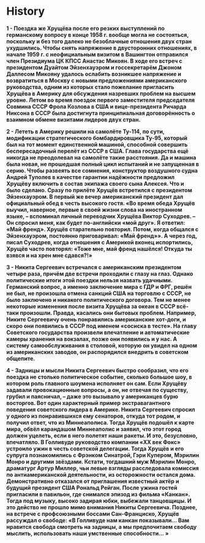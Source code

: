 # History


**1 - Поездка же Хрущёва после его резких выступлений по германскому вопросу в конце 1958 г. вообще могла не состояться, поскольку и без того далеко не безоблачные отношения двух стран ухудшились. Чтобы снять напряжение в двусторонних отношениях, в начале 1959 г. с неофициальным визитом в Вашингтон отправился член Президиума ЦК КПСС Анастас Микоян. В ходе его встреч с президентом Дуайтом Эйзенхауэром и госсекретарём Джоном Даллесом Микояну удалось ослабить возникшее напряжение и возвратиться в Москву с новыми предложениями американского руководства, одним из которых стало пожелание пригласить Хрущёва в Америку для обсуждения назревших проблем на высшем уровне. Летом во время поездок первого заместителя председателя Совмина СССР Фрола Козлова в США и вице-президента Ричарда Никсона в СССР была достигнута принципиальная договорённость о взаимном обмене визитами лидеров двух стран.**


**2 - Лететь в Америку решили на самолёте Ту-114, по сути, модификации стратегического бомбардировщика Ту-95, который был на тот момент единст­венной машиной, способной совершить беспересадочный перелёт из СССР в США. Глава государства ещё никогда не преодолевал на самолёте такие расстояния. Да и машина была новая, не прошедшая полный цикл испытаний и не запущенная в серию. Чтобы развеять все сомнения, конструктор воздушного судна Андрей Туполев в качестве гарантии надёжности предложил Хрущёву включить в состав экипажа своего сына Алексея. Что и было сделано.
Сразу по прилёте Хрущёв встретился с президентом Эйзенхауэром. В первый же вечер американский президент дал официальный обед в честь высокого гостя. «Во время обеда Хрущёв выучил, наверное, первые в своей жизни слова на иностранном языке, – вспоминал личный переводчик Хрущёва Виктор Суходрев. – Он спросил меня, как будет по-английски «мой друг». Я ответил: «Май френд». Хрущёв старательно повторил. Потом, когда общался с Эйзенхауэром, постоянно приговаривал: «Май френд»». А через год, писал Суходрев, когда отношения с Америкой вконец испортились, Хрущёв часто повторял: «Тоже мне, май френд нашёлся! Откуда ты взявся и на хрен мне сдався?!»**


**3 - Никита Сергеевич встречался с американским президентом четыре раза, причём две встречи проходили с глазу на глаз. Однако политические итоги этой поездки нельзя назвать удачными. Германский вопрос, а именно заключение мира с ГДР и ФРГ, решён не был, не произошла отмена санкций США на торговлю с СССР, не было заключено и никакого политического договора. Тем не менее некоторые изменения после визита Хрущёва за океан в СССР всё-таки произошли. Правда, касались они бытовых проблем. Например, Никите Сергеевичу очень понравились американские хот-доги, и скоро они появились в СССР под именем «сосиска в тесте». На главу Советского государства произвели впечатление и автоматические камеры хранения на вокзалах, позже они появились и у нас. А систему самообслуживания в столовой, которую он увидел на одном из американских заводов, он распорядился внедрить в советском общепите.**


**4 - Задницы и мысли
Никита Сергеевич быстро сообразил, что его поездка не столько политическое событие, сколько большое шоу, в котором роль главного шоумена исполняет он сам. Если Хрущёву задавали провокационные вопросы, а он, не отвечая по суще­ству, грубил и паясничал, – даже это вызывало у американцев бурю восторгов. Вот один характерный пример экстравагантного поведения советского лидера в Америке. Никита Сергеевич спросил у одного из понравившихся ему сенаторов, откуда тот родом, и получил ответ, что из Миннеаполиса. Тогда Хрущёв подошёл к карте мира, обвёл карандашом Миннеаполис и заявил, что этот город должен уцелеть, если в него полетят наши ракеты. И это, безусловно, впечатляло.
В Голливуде руководство компании «XX век Фокс» устроило ужин в честь советской делегации. Тогда Хрущёв и его супруга познакомились с Фрэнком Синатрой, Гэри Купером, Мэрилин Монро и другими звёздами. Кстати, тогдашний муж Мэрилин Монро, драматург Артур Миллер, чьи левые взгляды расследовала комиссия по антиамериканской деятельности, из осторожности остался дома. Демонстративно отказался от приглашения известный актёр и будущий президент США Рональд Рейган. После ужина гостей пригласили в павильон, где снимался эпизод из фильма «Канкан». Тогда под музыку, высоко задирая юбки, выбежали танцовщицы. И это действо не прошло мимо внимания Никиты Сергеевича. Позднее, на встрече с профсоюзными боссами Сан-Франциско, Хрущёв рассуждал о свободе: «В Голливуде нам канкан показывали... Вам нравится свобода смотреть на задницы, а мы предпочитаем свободу мыслить, использовать наши умственные способности... »**
